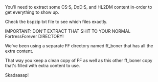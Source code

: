 You'll need to extract some CS:S, DoD:S, and HL2DM content in-order to get everything to show up.

Check the bspzip txt file to see which files exactly.

IMPORTANT:  DON'T EXTRACT THAT SHIT TO YOUR NORMAL FortressForever DIRECTORY!

We've been using a separate FF directory named ff_boner that has all the extra content.

That way you keep a clean copy of FF as well as this other ff_boner copy that's filled with extra content to use.

Skadaaaap!